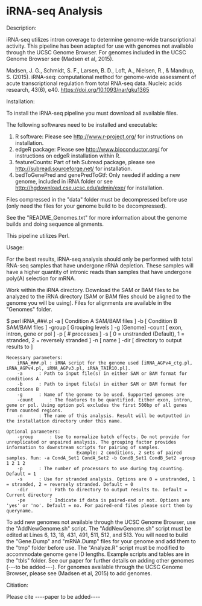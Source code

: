 # iRNA-seq Analysis

Description: 

iRNA-seq utilizes intron coverage to determine genome-wide transcriptional activity. This pipeline has been adapted for use with genomes not available through the UCSC Genome Browser. For genomes included in the UCSC Genome Browser see (Madsen et al, 2015). 

Madsen, J. G., Schmidt, S. F., Larsen, B. D., Loft, A., Nielsen, R., & Mandrup, S. (2015). iRNA-seq: computational method for genome-wide assessment of acute transcriptional regulation from total RNA-seq data. Nucleic acids research, 43(6), e40. https://doi.org/10.1093/nar/gku1365

Installation:

To install the iRNA-seq pipeline you must download all available files.

The following softwares need to be installed and executable:
1) R software: Please see http://www.r-project.org/ for instructions on installation.
2) edgeR package: Please see http://www.bioconductor.org/ for instructions on edgeR installation within R.
3) featureCounts: Part of teh Subread package, please see http://subread.sourceforge.net/ for installation.
4) bedToGenePred and genePredToGtf: Only needed if adding a new genome, included in iRNA folder or see http://hgdownload.cse.ucsc.edu/admin/exe/ for installation. 

Files compressed in the "data" folder must be decompressed before use (only need the files for your genome build to be decompressed). 

See the "README_Genomes.txt" for more information about the genome builds and doing sequence alignments. 

This pipeline utilizes Perl. 

Usage:

For the best results, iRNA-seq analysis should only be performed with total RNA-seq samples that have undergone rRNA depletion. These samples will have a higher quantity of intronic reads than samples that have undergone poly(A) selection for mRNA. 

Work within the iRNA directory. Download the SAM or BAM files to be analyzed to the iRNA directory (SAM or BAM files should be aligned to the genome you will be using). Files for alignments are available in the "Genomes" folder.  

$ perl iRNA_###.pl -a [ Condition A SAM/BAM files ] -b [ Condition B SAM/BAM files ] -group [ Grouping levels ] -g [Genome] -count [ exon, intron, gene or pol ] -p [ # processes ] -s [ 0 = unstranded (Default), 1 = stranded, 2 = reversely stranded ] -n [ name ] -dir [ directory to output results to ]

	Necessary parameters:
		iRNA_###.pl	: iRNA script for the genome used [iRNA_AGPv4_ctg.pl, iRNA_AGPv4.pl, iRNA_AGPv3.pl, iRNA_TAIR10.pl].
		-a 		: Path to input file(s) in either SAM or BAM format for conditions A
		-b 		: Path to input file(s) in either SAM or BAM format for conditions B
		-g 		: Name of the genome to be used. Supported genomes are
		-count 		: The features to be quantified. Either exon, intron, gene or pol. Using option pol excludes the first 500bp of all genes from counted regions.
		-n 		: The name of this analysis. Result will be outputted in the installation directory under this name.

	Optional parameters:
		-group 		: Use to normalize batch effects. Do not provide for unreplicated or unpaired analysis. The grouping factor provides information to downstream scripts for pairing of samples.
                         	  Example: 2 conditions, 2 sets of paired samples. Run: -a CondA_Set1 CondA_Set2 -b CondB_Set1 CondB_Set2 -group 1 2 1 2
		-p 		: The number of processors to use during tag counting. Default = 1
		-s 		: Use for stranded analysis. Options are 0 = unstranded, 1 = stranded, 2 = reversely stranded. Default = 0
		-dir 		: Path to directory to output results to. Default = Current directory
		-pe 		: Indicate if data is paired-end or not. Options are 'yes' or 'no'. Default = no. For paired-end files please sort them by queryname.

To add new genomes not available through the UCSC Genome Browser, use the "AddNewGenome.sh" script. The "AddNewGenome.sh" script must be edited at Lines 6, 13, 18, 431, 491, 511, 512, and 513. You will need to build the "Gene.Dump" and "mRNA.Dump" files for your genome and add them to the "tmp" folder before use. The "Analyze.R" script must be modified to accommodate genome gene ID lengths. Example scripts and tables are in the "tbls" folder. See our paper for further details on adding other genomes (---to be added---). For genomes available through the UCSC Genome Browser, please see (Madsen et al, 2015) to add genomes.

Citiation:

Please cite ----paper to be added----
